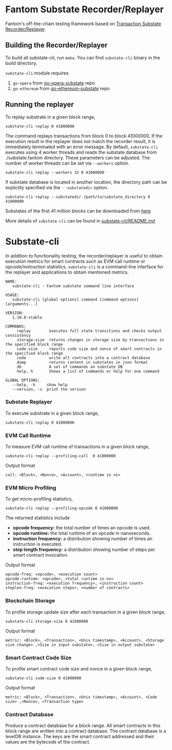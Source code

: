 # Fantom Substate Recorder/Replayer

Fantom's off-the-chain testing framework based on [Transaction Substate Recorder/Replayer](https://github.com/verovm/record-replay).

## Building the Recorder/Replayer
To build all substate-cli, run ```make```.   You can find ```substate-cli``` binary in the build directory.

```substate-cli``` module requires
 1. ```go-opera``` from [go-opera-substate](https://github.com/Fantom-foundation/go-opera-substate) repo
 2. ```go-ethereum``` from [go-ethereum-substate](https://github.com/Fantom-foundation/go-ethereum-substate) repo

## Running the replayer
To replay substrate in a given block range,
```shell
substate-cli replay 0 41000000
```
The command replays transactions from block 0 to block 41000000. If the execution result in the replayer does not match the recorder result, it is immediately terminated with an error message.
By default, ```substate-cli``` executes using 4 worker threads and reads the substate database from ./substate.fantom directory. These parameters can be adjusted. The number of worker threads can be set via ```--workers``` option.
 ```shell
substate-cli replay --workers 32 0 41000000
```

If substate database is located in another location, the directory path can be explicitly specified via the``` --substatedir``` option.
```shell
substate-cli replay --substatedir /path/to/substate_directory 0 41000000
```
Substates of the first 41 million blocks can be downloaded from [here](https://drive.google.com/file/d/1oAJAdD3Sv9ALuPnEGoMfJTRBv0hYFBc8/view?usp=sharing)

More details of ```substate-cli``` can be found in [substate-cli/README.md](cmd/substate-cli/README.md)

# Substate-cli
In addition to functionality testing, the recorder/replayer is useful to obtain execution metrics for smart contracts such as EVM call runtime or opcode/instruction statistics. ```substate-cli``` is a command-line interface for the replayer and applications to obtain mentioned metrics. 

```
NAME:
   substate-cli - Fantom substate command line interface

USAGE:
   substate-cli [global options] command [command options] [arguments...]

VERSION:
   1.10.8-stable

COMMANDS:
     replay        executes full state transitions and checks output consistency
     storage-size  returns changes in storage size by transactions in the specified block range
     code-size     reports code size and nonce of smart contracts in the specified block range
     code          write all contracts into a contract database
     dump          returns content in substates in json format
     db            A set of commands on substate DB
     help, h       Shows a list of commands or help for one command

GLOBAL OPTIONS:
   --help, -h     show help
   --version, -v  print the version
```

### Substate Replayer
To execute substrate in a given block range,
```shell
substate-cli replay 0 41000000
```

 
### EVM Call Runtime
To measure EVM call runtime of transactions in a given block range,
```shell
substate-cli replay --profiling-call  0 41000000
```

Output format
```
call: <Block>, <Nonce>, <Account>, <runtime in ns>
```

### EVM Micro Profiling
To get micro-profiling statistics,
```shell
substate-cli replay --profiling-opcode 0 41000000
```
The returned statistics include

 - **opcode frequency:** the total number of times an opcode is used.
 - **opcode runtime:** the total runtime of an opcode in nanoseconds.
 - **instruction frequency:** a distribution showing number of times an instruction is executed.
 - **step length frequency:** a distribution showing number of steps per smart contract invocation.

Output format
```
opcode-freq: <opcode>, <execution count>
opcode-runtime: <opcode>, <total runtime in ns>
instruction-freq: <execution frequency>, <instruction count>
steplen-freq: <execution steps>, <number of contracts>
```

### Blockchain Storage
To profile storage update size after each transaction in a given block range,
```shell
substate-cli storage-size 0 41000000
```

Output format
```
metric: <Block>, <Transaction>, <Unix timestamp>, <Account>, <Storage size change> ,<Size in input substate>, <Size in output substate>
```

### Smart Contract Code Size 
To profile smart contract code size and nonce in a given block range,
```shell
substate-cli code-size 0 41000000
```

Output format
```
metric: <Block>, <Transaction>, <Unix timestamp>, <Account>, <Code size> ,<Nonce>, <Transaction type>
```

### Contract Database
Produce a contract database for a block range. All smart contracts in this block range are written into a contract database.
The contract database is a levelDB instance. The keys are the smart contract addressed and their values are the bytecode of the contract.
